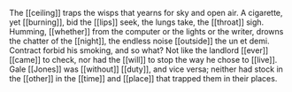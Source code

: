 The [[ceiling]] traps the wisps that yearns for sky and open air. A cigarette, yet [[burning]], bid the [[lips]] seek, the lungs take, the [[throat]] sigh. Humming, [[whether]] from the computer or the lights or the writer, drowns the chatter of the [[night]], the endless noise [[outside]] the un et demi. Contract forbid his smoking, and so what? Not like the landlord [[ever]] [[came]] to check, nor had the [[will]] to stop the way he chose to [[live]]. Gale [[Jones]] was [[without]] [[duty]], and vice versa; neither had stock in the [[other]] in the [[time]] and [[place]] that trapped them in their places.